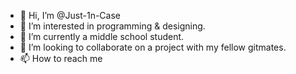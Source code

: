 - 👋 Hi, I’m @Just-1n-Case
- 👀 I’m interested in programming & designing.
- 🌱 I’m currently a middle school student.
- 💞️ I’m looking to collaborate on a project with my fellow gitmates.
- 📫 How to reach me 

<!---
JKcoder1/JKcoder1 is a ✨ special ✨ repository because its `README.md` (this file) appears on your GitHub profile.
You can click the Preview link to take a look at your changes.
--->
